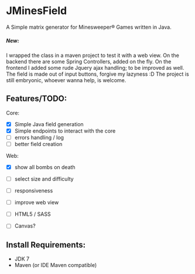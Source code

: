 # JMinesField
A Simple matrix generator for Minesweeper® Games written in Java.

##### New:
I wrapped the class in a maven project to test it with a web view.
On the backend there are some Spring Controllers, added on the fly.
On the frontend I added some rude Jquery ajax handling; to be improved as well.
The field is made out of input buttons, forgive my lazyness :D
The project is still embryonic, whoever wanna help, is welcome.


## Features/TODO:
Core:
- [x] Simple Java field generation
- [x] Simple endpoints to interact with the core
- [ ] errors handling / log
- [ ] better field creation

Web:
- [x] show all bombs on death
- [ ] select size and difficulty 
- [ ] responsiveness
- [ ] improve web view
- [ ] HTML5 / SASS
- [ ] Canvas?


## Install Requirements:

* JDK 7
* Maven (or IDE Maven compatible)
